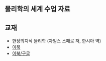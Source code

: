 ## 물리학의 세계 수업 자료

## 교재
- 한장의지식 물리학 (자일스 스패로 저, 한시아 역)
- [이북](https://ridibooks.com/books/222001825)
- [이북/구글](https://play.google.com/store/books/author?id=%EC%9E%90%EC%9D%BC%EC%8A%A4+%EC%8A%A4%ED%8C%A8%EB%A1%9C)
